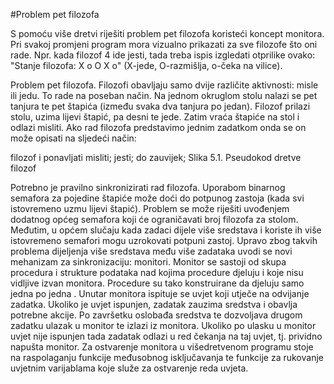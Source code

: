 #Problem pet filozofa


S pomoću više dretvi riješiti problem pet filozofa koristeći koncept monitora. Pri svakoj promjeni program mora vizualno prikazati za sve filozofe što oni rade. Npr. kada filozof 4 ide jesti, tada treba ispis izgledati otprilike ovako: "Stanje filozofa: X o O X o" (X-jede, O-razmišlja, o-čeka na vilice).

Problem pet filozofa. Filozofi obavljaju samo dvije različite aktivnosti: misle ili jedu. To rade na poseban način. Na jednom okruglom stolu nalazi se pet tanjura te pet štapića (između svaka dva tanjura po jedan). Filozof prilazi stolu, uzima lijevi štapić, pa desni te jede. Zatim vraća štapiće na stol i odlazi misliti. 
Ako rad filozofa predstavimo jednim zadatkom onda se on može opisati na sljedeći način:

filozof i 
    ponavljati 
        misliti; 
        jesti; 
    do zauvijek;
Slika 5.1. Pseudokod dretve filozof

Potrebno je pravilno sinkronizirati rad filozofa. Uporabom binarnog semafora za pojedine štapiće može doći do potpunog zastoja (kada svi istovremeno uzmu lijevi štapić). Problem se može riješiti uvođenjem dodatnog općeg semafora koji će ograničavati broj filozofa za stolom. Međutim, u općem slučaju kada zadaci dijele više sredstava i koriste ih više istovremeno semafori mogu uzrokovati potpuni zastoj. Upravo zbog takvih problema dijeljenja više sredstava među više zadataka uvodi se novi mehanizam za sinkronizaciju: monitori. 
Monitor se sastoji od skupa procedura i strukture podataka nad kojima procedure djeluju i koje nisu vidljive izvan monitora. Procedure su tako konstruirane da djeluju samo jedna po jedna . Unutar monitora ispituje se uvjet koji utječe na odvijanje zadatka. Ukoliko je uvjet ispunjen, zadatak zauzima sredstva i obavlja potrebne akcije. Po završetku oslobađa sredstva te dozvoljava drugom zadatku ulazak u monitor te izlazi iz monitora. Ukoliko po ulasku u monitor uvjet nije ispunjen tada zadatak odlazi u red čekanja na taj uvjet, tj. prividno napušta monitor. 
Za ostvarenje monitora u višedretvenom programu stoje na raspolaganju funkcije međusobnog isključavanja te funkcije za rukovanje uvjetnim varijablama koje služe za ostvarenje reda uvjeta.

